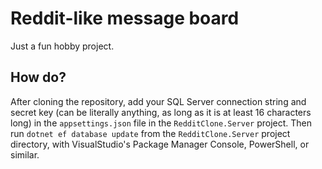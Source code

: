 # Reddit-like message board
Just a fun hobby project.

## How do?
After cloning the repository, add your SQL Server connection string and secret key (can be literally anything, as long as it is at least 16 characters long) in the `appsettings.json` file in the `RedditClone.Server` project. Then run `dotnet ef database update` from the `RedditClone.Server` project directory, with VisualStudio's Package Manager Console, PowerShell, or similar.
